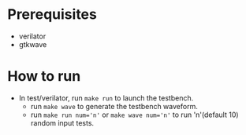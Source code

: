 # Prerequisites
- verilator
- gtkwave
# How to run
- In test/verilator, run `make run` to launch the testbench.
  - run `make wave` to generate the testbench waveform.
  - run `make run num='n'` or `make wave num='n'` to run 'n'(default 10) random input tests.
